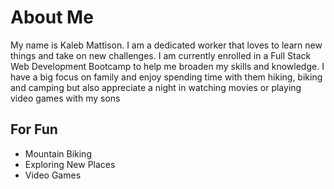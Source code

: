 # About Me
My name is Kaleb Mattison. I am a dedicated worker that loves to learn new things and take on new challenges. I am currently enrolled in a Full Stack Web Development Bootcamp to help me broaden my skills and knowledge. I have a big focus on family and enjoy spending time with them hiking, biking and camping but also appreciate a night in watching movies or playing video games with my sons

## For Fun
* Mountain Biking
* Exploring New Places
* Video Games